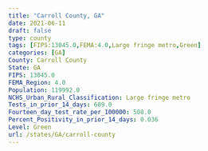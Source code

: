 ```yaml
---
title: "Carroll County, GA"
date: 2021-06-11
draft: false
type: county
tags: [FIPS:13045.0,FEMA:4.0,Large fringe metro,Green]
categories: [GA]
County: Carroll County
State: GA
FIPS: 13045.0
FEMA_Region: 4.0
Population: 119992.0
NCHS_Urban_Rural_Classification: Large fringe metro
Tests_in_prior_14_days: 609.0
Fourteen_day_test_rate_per_100000: 508.0
Percent_Positivity_in_prior_14_days: 0.036
Level: Green
url: /states/GA/carroll-county
---
```



